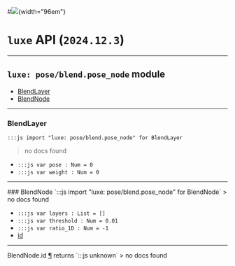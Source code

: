 #![](../../../../../../images/luxe-dark.svg){width="96em"}

# `luxe` API (`2024.12.3`)  


---

## `luxe: pose/blend.pose_node` module

- [BlendLayer](#blendlayer)   
- [BlendNode](#blendnode)   

---

### BlendLayer
`:::js import "luxe: pose/blend.pose_node" for BlendLayer`
> no docs found

- `:::js var pose : Num = 0`
- `:::js var weight : Num = 0`

<hr/>
### BlendNode
`:::js import "luxe: pose/blend.pose_node" for BlendNode`
> no docs found

- `:::js var layers : List = []`
- `:::js var threshold : Num = 0.01`
- `:::js var ratio_1D : Num = -1`
- [id](#BlendNode.id)

<hr/>
<endpoint module="luxe: pose/blend.pose_node" class="BlendNode" signature="id"></endpoint>
<signature id="BlendNode.id">BlendNode.id
<a class="headerlink" href="#BlendNode.id" title="Permanent link">¶</a></signature>
<span class='api_ret'>returns</span> `:::js unknown`
> no docs found   

